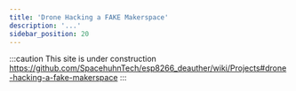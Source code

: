 ```yaml
---
title: 'Drone Hacking a FAKE Makerspace'
description: '...'
sidebar_position: 20
---
```


:::caution
This site is under construction
https://github.com/SpacehuhnTech/esp8266_deauther/wiki/Projects#drone-hacking-a-fake-makerspace
:::